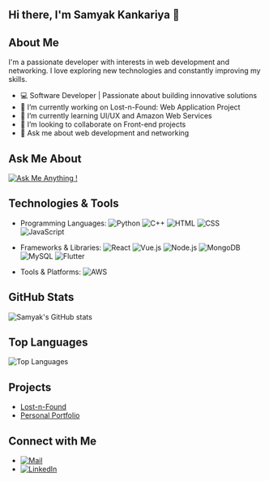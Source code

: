 ## Hi there, I'm Samyak Kankariya 👋

## About Me
I'm a passionate developer with interests in web development and networking. I love exploring new technologies and constantly improving my skills.

- 💻 Software Developer | Passionate about building innovative solutions
- 🔭 I’m currently working on Lost-n-Found: Web Application Project
- 🌱 I’m currently learning UI/UX and Amazon Web Services
- 👯 I’m looking to collaborate on Front-end projects
- 💬 Ask me about web development and networking

## Ask Me About
[![Ask Me Anything !](https://img.shields.io/badge/Ask%20Me-Anything-1abc9c.svg)](https://github.com/samyak-kankariya/samyak-kankariya/issues/new)
  
## Technologies & Tools
- Programming Languages: ![Python](https://img.shields.io/badge/-Python-3776AB?style=flat&logo=python&logoColor=white) ![C++](https://img.shields.io/badge/-C%2B%2B-00599C?style=flat&logo=c%2B%2B&logoColor=white) ![HTML](https://img.shields.io/badge/-HTML5-E34F26?style=flat&logo=html5&logoColor=white) ![CSS](https://img.shields.io/badge/-CSS3-1572B6?style=flat&logo=css3&logoColor=white) ![JavaScript](https://img.shields.io/badge/-JavaScript-F7DF1E?style=flat&logo=javascript&logoColor=black)

- Frameworks & Libraries: ![React](https://img.shields.io/badge/-React-61DAFB?style=flat&logo=react&logoColor=white) ![Vue.js](https://img.shields.io/badge/-Vue.js-4FC08D?style=flat&logo=vue.js&logoColor=white) ![Node.js](https://img.shields.io/badge/-Node.js-339933?style=flat&logo=node.js&logoColor=white) ![MongoDB](https://img.shields.io/badge/-MongoDB-47A248?style=flat&logo=mongodb&logoColor=white) ![MySQL](https://img.shields.io/badge/-MySQL-4479A1?style=flat&logo=mysql&logoColor=white) ![Flutter](https://img.shields.io/badge/-Flutter-02569B?style=flat&logo=flutter&logoColor=white)

- Tools & Platforms:  ![AWS](https://img.shields.io/badge/-AWS-232F3E?style=flat&logo=amazonaws&logoColor=white)


## GitHub Stats
![Samyak's GitHub stats](https://github-readme-stats.vercel.app/api?username=Samyak-kankariya&show_icons=true&theme=radical)

## Top Languages
![Top Languages](https://github-readme-stats.vercel.app/api/top-langs/?username=Samyak-kankariya&layout=compact&theme=radical)

## Projects
- [Lost-n-Found](https://github.com/Samyak-kankariya/web-application)
- [Personal Portfolio](https://github.com/Samyak-kankariya/portfolio)

## Connect with Me
- [![Mail](https://img.shields.io/badge/Email-samyak%20kankariya-blue?style=flat&logo=gmail&logoColor=white)](mailto:samyakkankariya0011@gmail.com)
- [![LinkedIn](https://img.shields.io/badge/LinkedIn-samyak%20kankariya-blue?style=flat&logo=linkedin&logoColor=white)](https://linkedin.com/in/samyak-kankariya)
